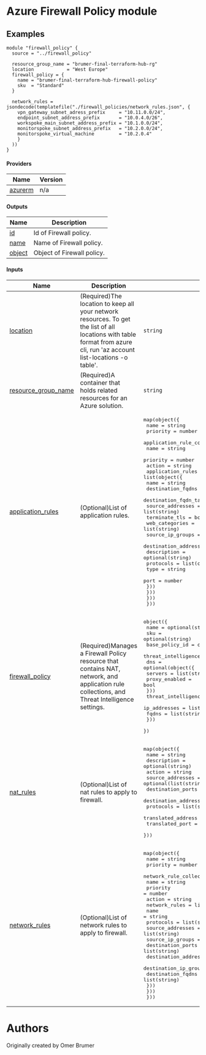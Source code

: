 <!-- BEGIN_TF_DOCS -->

# Azure Firewall Policy module

## Examples
```hcl
module "firewall_policy" {
  source = "../firewall_policy"

  resource_group_name = "brumer-final-terraform-hub-rg"
  location            = "West Europe"
  firewall_policy = {
    name = "brumer-final-terraform-hub-firewall-policy"
    sku  = "Standard"
  }

  network_rules = jsondecode(templatefile("./firewall_policies/network_rules.json", {
    vpn_gateway_subnet_adress_prefix     = "10.11.0.0/24",
    endpoint_subnet_address_prefix       = "10.0.4.0/26",
    workspoke_main_subnet_address_prefix = "10.1.0.0/24",
    monitorspoke_subnet_address_prefix   = "10.2.0.0/24",
    monitorspoke_virtual_machine         = "10.2.0.4"
    }
  ))
}
```

#### Providers

| Name | Version |
|------|---------|
| <a name="provider_azurerm"></a> [azurerm](#provider\_azurerm) | n/a |

#### Outputs

| Name | Description |
|------|-------------|
| <a name="output_id"></a> [id](#output\_id) | Id of Firewall policy. |
| <a name="output_name"></a> [name](#output\_name) | Name of Firewall policy. |
| <a name="output_object"></a> [object](#output\_object) | Object of Firewall policy. |

#### Inputs

| Name | Description | Type | Default | Required |
|------|-------------|------|---------|:--------:|
| <a name="input_location"></a> [location](#input\_location) | (Required)The location to keep all your network resources. To get the list of all locations with table format from azure cli, run 'az account list-locations -o table'. | `string` | n/a | yes |
| <a name="input_resource_group_name"></a> [resource\_group\_name](#input\_resource\_group\_name) | (Required)A container that holds related resources for an Azure solution. | `string` | n/a | yes |
| <a name="input_application_rules"></a> [application\_rules](#input\_application\_rules) | (Optional)List of application rules. | <pre>map(object({<br>    name     = string<br>    priority = number<br>    application_rule_collections = list(object({<br>      name     = string<br>      priority = number<br>      action   = string<br>      application_rules = list(object({<br>        name                  = string<br>        destination_fqdns     = list(string)<br>        destination_fqdn_tags = list(string)<br>        source_addresses      = list(string)<br>        terminate_tls         = bool<br>        web_categories        = list(string)<br>        source_ip_groups      = list(string)<br>        destination_addresses = list(string)<br>        description           = optional(string)<br>        protocols = list(object({<br>          type = string<br>          port = number<br>        }))<br>      }))<br>    }))<br>  }))</pre> | `{}` | no |
| <a name="input_firewall_policy"></a> [firewall\_policy](#input\_firewall\_policy) | (Required)Manages a Firewall Policy resource that contains NAT, network, and application rule collections, and Threat Intelligence settings. | <pre>object({<br>    name                     = optional(string)<br>    sku                      = optional(string)<br>    base_policy_id           = optional(string)<br>    threat_intelligence_mode = optional(string)<br>    dns = optional(object({<br>      servers       = list(string)<br>      proxy_enabled = bool<br>    }))<br>    threat_intelligence_allowlist = optional(object({<br>      ip_addresses = list(string)<br>      fqdns        = list(string)<br>    }))<br>  })</pre> | `null` | no |
| <a name="input_nat_rules"></a> [nat\_rules](#input\_nat\_rules) | (Optional)List of nat rules to apply to firewall. | <pre>map(object({<br>    name                  = string<br>    description           = optional(string)<br>    action                = string<br>    source_addresses      = optional(list(string))<br>    destination_ports     = list(string)<br>    destination_addresses = list(string)<br>    protocols             = list(string)<br>    translated_address    = string<br>    translated_port       = string<br>  }))</pre> | `{}` | no |
| <a name="input_network_rules"></a> [network\_rules](#input\_network\_rules) | (Optional)List of network rules to apply to firewall. | <pre>map(object({<br>    name     = string<br>    priority = number<br>    network_rule_collections = list(object({<br>      name     = string<br>      priority = number<br>      action   = string<br>      network_rules = list(object({<br>        name                  = string<br>        protocols             = list(string)<br>        source_addresses      = list(string)<br>        source_ip_groups      = list(string)<br>        destination_ports     = list(string)<br>        destination_addresses = list(string)<br>        destination_ip_groups = list(string)<br>        destination_fqdns     = list(string)<br>      }))<br>    }))<br>  }))</pre> | `{}` | no |



# Authors
Originally created by Omer Brumer
<!-- END_TF_DOCS -->